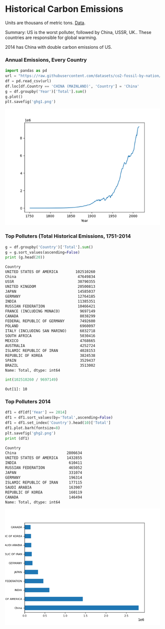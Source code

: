 # Historical Carbon Emissions

Units are thousans of metric tons. [Data](https://github.com/datasets/co2-fossil-by-nation).

Summary: US is the worst polluter, followed by China, USSR, UK.. These
countries are responsible for global warming.

2014 has China with double carbon emissions of US. 

### Annual Emissions, Every Country

```python
import pandas as pd
url = "https://raw.githubusercontent.com/datasets/co2-fossil-by-nation/master/data/fossil-fuel-co2-emissions-by-nation.csv"
df = pd.read_csv(url)
df.loc[df.Country == 'CHINA (MAINLAND)', 'Country'] = 'China'
g = df.groupby('Year')['Total'].sum()
g.plot()
plt.savefig('ghg1.png')
```

![](ghg1.png)

### Top Polluters (Total Historical Emissions, 1751-2014

```python
g = df.groupby('Country')['Total'].sum()
g = g.sort_values(ascending=False)
print (g.head(20))
```

```text
Country
UNITED STATES OF AMERICA        102510260
China                            47649834
USSR                             30790355
UNITED KINGDOM                   20500813
JAPAN                            14585037
GERMANY                          12764185
INDIA                            11385351
RUSSIAN FEDERATION               10466421
FRANCE (INCLUDING MONACO)         9697149
CANADA                            8038299
FEDERAL REPUBLIC OF GERMANY       7492600
POLAND                            6960097
ITALY (INCLUDING SAN MARINO)      6032718
SOUTH AFRICA                      5030416
MEXICO                            4768665
AUSTRALIA                         4252724
ISLAMIC REPUBLIC OF IRAN          4028153
REPUBLIC OF KOREA                 3824538
SPAIN                             3529437
BRAZIL                            3513002
Name: Total, dtype: int64
```

```python
int(102510260 / 9697149)
```

```text
Out[1]: 10
```

### Top Polluters 2014

```python
df1 = df[df['Year'] == 2014]
df1 = df1.sort_values(by='Total',ascending=False)
df1 = df1.set_index('Country').head(10)['Total']
df1.plot.barh(fontsize=8)
plt.savefig('ghg2.png')
print (df1)
```

```text
Country
China                       2806634
UNITED STATES OF AMERICA    1432855
INDIA                        610411
RUSSIAN FEDERATION           465052
JAPAN                        331074
GERMANY                      196314
ISLAMIC REPUBLIC OF IRAN     177115
SAUDI ARABIA                 163907
REPUBLIC OF KOREA            160119
CANADA                       146494
Name: Total, dtype: int64
```

![](ghg2.png)


